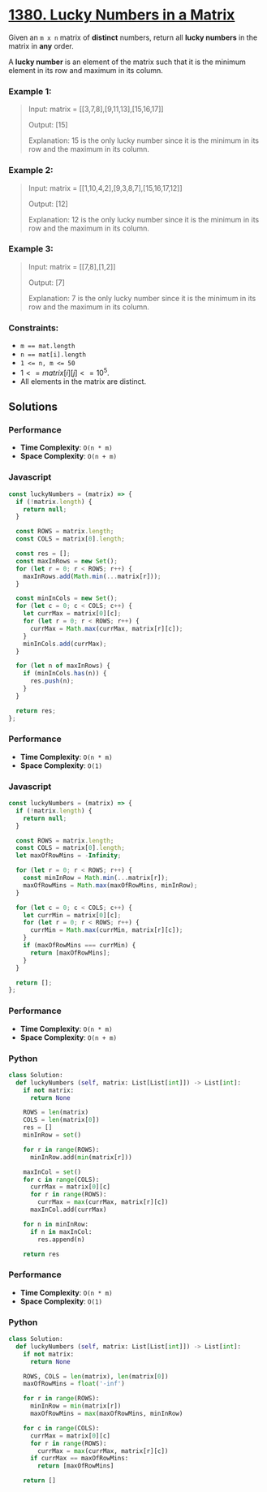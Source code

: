 # [1380. Lucky Numbers in a Matrix](https://leetcode.com/problems/lucky-numbers-in-a-matrix/description/)

Given an `m x n` matrix of **distinct** numbers, return all **lucky numbers** in the matrix in **any** order.

A **lucky number** is an element of the matrix such that it is the minimum element in its row and maximum in its column.

### Example 1:

> Input: matrix = [[3,7,8],[9,11,13],[15,16,17]]
>
> Output: [15]
>
> Explanation: 15 is the only lucky number since it is the minimum in its row and the maximum in its column.

### Example 2:

> Input: matrix = [[1,10,4,2],[9,3,8,7],[15,16,17,12]]
>
> Output: [12]
>
> Explanation: 12 is the only lucky number since it is the minimum in its row and the maximum in its column.

### Example 3:

> Input: matrix = [[7,8],[1,2]]
>
> Output: [7]
>
> Explanation: 7 is the only lucky number since it is the minimum in its row and the maximum in its column.

### Constraints:

- `m == mat.length`
- `n == mat[i].length`
- `1 <= n, m <= 50`
- $1 <= matrix[i][j] <= 10^{5}$.
- All elements in the matrix are distinct.

## Solutions

### Performance

- **Time Complexity**: `O(n * m)`
- **Space Complexity**: `O(n + m)`

### Javascript

```javascript
const luckyNumbers = (matrix) => {
  if (!matrix.length) {
    return null;
  }

  const ROWS = matrix.length;
  const COLS = matrix[0].length;

  const res = [];
  const maxInRows = new Set();
  for (let r = 0; r < ROWS; r++) {
    maxInRows.add(Math.min(...matrix[r]));
  }

  const minInCols = new Set();
  for (let c = 0; c < COLS; c++) {
    let currMax = matrix[0][c];
    for (let r = 0; r < ROWS; r++) {
      currMax = Math.max(currMax, matrix[r][c]);
    }
    minInCols.add(currMax);
  }

  for (let n of maxInRows) {
    if (minInCols.has(n)) {
      res.push(n);
    }
  }

  return res;
};
```

### Performance

- **Time Complexity**: `O(n * m)`
- **Space Complexity**: `O(1)`

### Javascript

```javascript
const luckyNumbers = (matrix) => {
  if (!matrix.length) {
    return null;
  }

  const ROWS = matrix.length;
  const COLS = matrix[0].length;
  let maxOfRowMins = -Infinity;

  for (let r = 0; r < ROWS; r++) {
    const minInRow = Math.min(...matrix[r]);
    maxOfRowMins = Math.max(maxOfRowMins, minInRow);
  }

  for (let c = 0; c < COLS; c++) {
    let currMin = matrix[0][c];
    for (let r = 0; r < ROWS; r++) {
      currMin = Math.max(currMin, matrix[r][c]);
    }
    if (maxOfRowMins === currMin) {
      return [maxOfRowMins];
    }
  }

  return [];
};
```

### Performance

- **Time Complexity**: `O(n * m)`
- **Space Complexity**: `O(n + m)`

### Python

```python
class Solution:
  def luckyNumbers (self, matrix: List[List[int]]) -> List[int]:
    if not matrix:
      return None

    ROWS = len(matrix)
    COLS = len(matrix[0])
    res = []
    minInRow = set()

    for r in range(ROWS):
      minInRow.add(min(matrix[r]))

    maxInCol = set()
    for c in range(COLS):
      currMax = matrix[0][c]
      for r in range(ROWS):
        currMax = max(currMax, matrix[r][c])
      maxInCol.add(currMax)

    for n in minInRow:
      if n in maxInCol:
        res.append(n)

    return res
```

### Performance

- **Time Complexity**: `O(n * m)`
- **Space Complexity**: `O(1)`

### Python

```python
class Solution:
  def luckyNumbers (self, matrix: List[List[int]]) -> List[int]:
    if not matrix:
      return None

    ROWS, COLS = len(matrix), len(matrix[0])
    maxOfRowMins = float('-inf')

    for r in range(ROWS):
      minInRow = min(matrix[r])
      maxOfRowMins = max(maxOfRowMins, minInRow)

    for c in range(COLS):
      currMax = matrix[0][c]
      for r in range(ROWS):
        currMax = max(currMax, matrix[r][c])
      if currMax == maxOfRowMins:
        return [maxOfRowMins]

    return []
```
